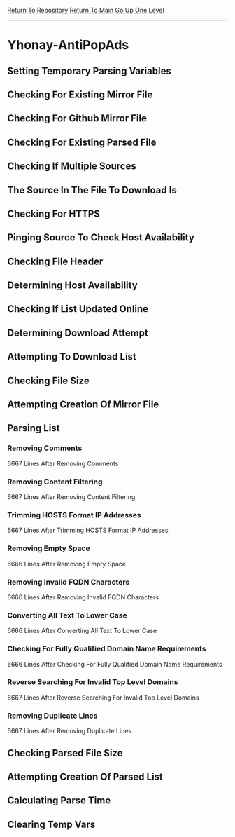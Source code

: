 [Return To Repository](https://github.com/deathbybandaid/piholeparser/)
[Return To Main](https://github.com/deathbybandaid/piholeparser/blob/master/RecentRunLogs/Mainlog.md)
[Go Up One Level](https://github.com/deathbybandaid/piholeparser/blob/master/RecentRunLogs/TopLevelScripts/30-Processing-External-Blacklists.md)
____________________________________
# Yhonay-AntiPopAds
## Setting Temporary Parsing Variables
## Checking For Existing Mirror File
## Checking For Github Mirror File
## Checking For Existing Parsed File
## Checking If Multiple Sources
## The Source In The File To Download Is
## Checking For HTTPS
## Pinging Source To Check Host Availability
## Checking File Header
## Determining Host Availability
## Checking If List Updated Online
## Determining Download Attempt
## Attempting To Download List
## Checking File Size
## Attempting Creation Of Mirror File
## Parsing List
### Removing Comments
6667 Lines After Removing Comments
### Removing Content Filtering
6667 Lines After Removing Content Filtering
### Trimming HOSTS Format IP Addresses
6667 Lines After Trimming HOSTS Format IP Addresses
### Removing Empty Space
6666 Lines After Removing Empty Space
### Removing Invalid FQDN Characters
6666 Lines After Removing Invalid FQDN Characters
### Converting All Text To Lower Case
6666 Lines After Converting All Text To Lower Case
### Checking For Fully Qualified Domain Name Requirements
6666 Lines After Checking For Fully Qualified Domain Name Requirements
### Reverse Searching For Invalid Top Level Domains
6667 Lines After Reverse Searching For Invalid Top Level Domains
### Removing Duplicate Lines
6667 Lines After Removing Duplicate Lines
## Checking Parsed File Size
## Attempting Creation Of Parsed List
## Calculating Parse Time
## Clearing Temp Vars
